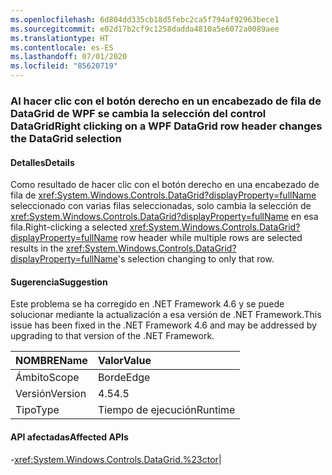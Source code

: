 ```yaml
---
ms.openlocfilehash: 6d804dd335cb18d5febc2ca5f794af92963bece1
ms.sourcegitcommit: e02d17b2cf9c1258dadda4810a5e6072a0089aee
ms.translationtype: HT
ms.contentlocale: es-ES
ms.lasthandoff: 07/01/2020
ms.locfileid: "85620719"
---
```

### <a name="right-clicking-on-a-wpf-datagrid-row-header-changes-the-datagrid-selection"></a><span data-ttu-id="703e7-101">Al hacer clic con el botón derecho en un encabezado de fila de DataGrid de WPF se cambia la selección del control DataGrid</span><span class="sxs-lookup"><span data-stu-id="703e7-101">Right clicking on a WPF DataGrid row header changes the DataGrid selection</span></span>

#### <a name="details"></a><span data-ttu-id="703e7-102">Detalles</span><span class="sxs-lookup"><span data-stu-id="703e7-102">Details</span></span>

<span data-ttu-id="703e7-103">Como resultado de hacer clic con el botón derecho en una encabezado de fila de <xref:System.Windows.Controls.DataGrid?displayProperty=fullName> seleccionado con varias filas seleccionadas, solo cambia la selección de <xref:System.Windows.Controls.DataGrid?displayProperty=fullName> en esa fila.</span><span class="sxs-lookup"><span data-stu-id="703e7-103">Right-clicking a selected <xref:System.Windows.Controls.DataGrid?displayProperty=fullName> row header while multiple rows are selected results in the <xref:System.Windows.Controls.DataGrid?displayProperty=fullName>'s selection changing to only that row.</span></span>

#### <a name="suggestion"></a><span data-ttu-id="703e7-104">Sugerencia</span><span class="sxs-lookup"><span data-stu-id="703e7-104">Suggestion</span></span>

<span data-ttu-id="703e7-105">Este problema se ha corregido en .NET Framework 4.6 y se puede solucionar mediante la actualización a esa versión de .NET Framework.</span><span class="sxs-lookup"><span data-stu-id="703e7-105">This issue has been fixed in the .NET Framework 4.6 and may be addressed by upgrading to that version of the .NET Framework.</span></span>

| <span data-ttu-id="703e7-106">NOMBRE</span><span class="sxs-lookup"><span data-stu-id="703e7-106">Name</span></span>    | <span data-ttu-id="703e7-107">Valor</span><span class="sxs-lookup"><span data-stu-id="703e7-107">Value</span></span>       |
|:--------|:------------|
| <span data-ttu-id="703e7-108">Ámbito</span><span class="sxs-lookup"><span data-stu-id="703e7-108">Scope</span></span>   |<span data-ttu-id="703e7-109">Borde</span><span class="sxs-lookup"><span data-stu-id="703e7-109">Edge</span></span>|
|<span data-ttu-id="703e7-110">Versión</span><span class="sxs-lookup"><span data-stu-id="703e7-110">Version</span></span>|<span data-ttu-id="703e7-111">4.5</span><span class="sxs-lookup"><span data-stu-id="703e7-111">4.5</span></span>|
|<span data-ttu-id="703e7-112">Tipo</span><span class="sxs-lookup"><span data-stu-id="703e7-112">Type</span></span>|<span data-ttu-id="703e7-113">Tiempo de ejecución</span><span class="sxs-lookup"><span data-stu-id="703e7-113">Runtime</span></span>

#### <a name="affected-apis"></a><span data-ttu-id="703e7-114">API afectadas</span><span class="sxs-lookup"><span data-stu-id="703e7-114">Affected APIs</span></span>

-<xref:System.Windows.Controls.DataGrid.%23ctor></li></ul>|
